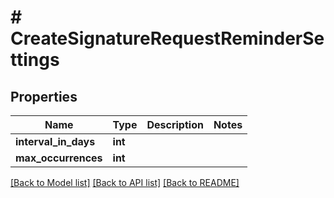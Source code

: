 # # CreateSignatureRequestReminderSettings

## Properties

Name | Type | Description | Notes
------------ | ------------- | ------------- | -------------
**interval_in_days** | **int** |  |
**max_occurrences** | **int** |  |

[[Back to Model list]](../../README.md#models) [[Back to API list]](../../README.md#endpoints) [[Back to README]](../../README.md)

